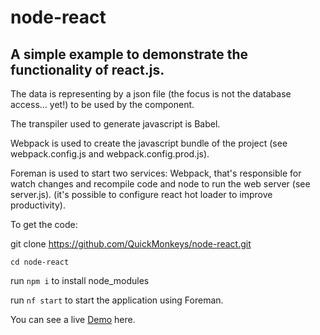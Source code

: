 # node-react

## A simple example to demonstrate the functionality of react.js.

The data is representing by a json file (the focus is not the database access... yet!) to be used by the component.

The transpiler used to generate javascript is Babel.

Webpack is used to create the javascript bundle of the project (see webpack.config.js and webpack.config.prod.js).

Foreman is used to start two services: Webpack, that's responsible for 
watch changes and recompile code and node to run the web server (see server.js).
(it's possible to configure react hot loader to improve productivity).

To get the code:

git clone https://github.com/QuickMonkeys/node-react.git

`cd node-react`

run `npm i` to install node_modules

run `nf start` to start the application using Foreman.

You can see a live [Demo](https://node-react-quick.herokuapp.com/) here.
